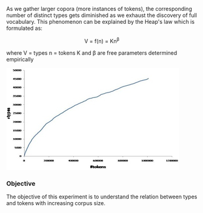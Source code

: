 As we gather larger copora (more instances of tokens), the corresponding number of distinct types gets diminished as we exhaust the discovery of full vocabulary. This phenomenon can be explained by the Heap's law which is formulated as:

<p align="center">V = f(n) = Kn<sup>&#946;</sup></p>

where V = types
          n = tokens
          K and &#946; are free parameters determined empirically

<img src="images/Exp4.jpg">


### Objective

The objective of this experiment is to understand the relation between types and tokens with increasing corpus size. 